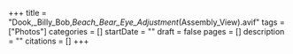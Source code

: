 +++
title = "Dook,_Billy_Bob,_Beach_Bear_Eye_Adjustment_(Assembly_View).avif"
tags = ["Photos"]
categories = []
startDate = ""
draft = false
pages = []
description = ""
citations = []
+++
